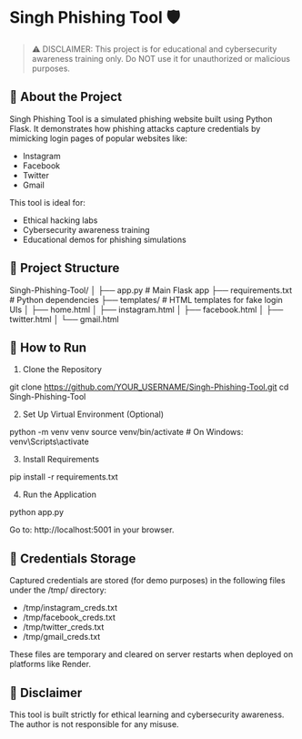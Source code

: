 # Singh Phishing Tool 🛡️

> ⚠️ DISCLAIMER: This project is for educational and cybersecurity awareness training only. Do NOT use it for unauthorized or malicious purposes.

## 📘 About the Project

Singh Phishing Tool is a simulated phishing website built using Python Flask. It demonstrates how phishing attacks capture credentials by mimicking login pages of popular websites like:

- Instagram
- Facebook
- Twitter
- Gmail

This tool is ideal for:

- Ethical hacking labs
- Cybersecurity awareness training
- Educational demos for phishing simulations

## 📁 Project Structure

Singh-Phishing-Tool/
│
├── app.py                  # Main Flask app
├── requirements.txt        # Python dependencies
├── templates/              # HTML templates for fake login UIs
│   ├── home.html
│   ├── instagram.html
│   ├── facebook.html
│   ├── twitter.html
│   └── gmail.html

## 🚀 How to Run

1. Clone the Repository

git clone https://github.com/YOUR_USERNAME/Singh-Phishing-Tool.git
cd Singh-Phishing-Tool

2. Set Up Virtual Environment (Optional)

python -m venv venv
source venv/bin/activate  # On Windows: venv\Scripts\activate

3. Install Requirements

pip install -r requirements.txt

4. Run the Application

python app.py

Go to: http://localhost:5001 in your browser.

## 📂 Credentials Storage

Captured credentials are stored (for demo purposes) in the following files under the /tmp/ directory:

- /tmp/instagram_creds.txt
- /tmp/facebook_creds.txt
- /tmp/twitter_creds.txt
- /tmp/gmail_creds.txt

These files are temporary and cleared on server restarts when deployed on platforms like Render.

## 🛑 Disclaimer

This tool is built strictly for ethical learning and cybersecurity awareness. The author is not responsible for any misuse.

